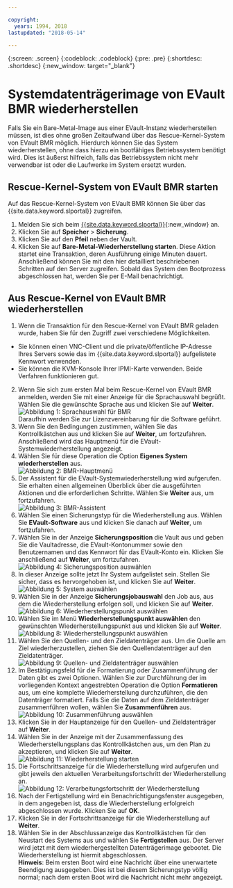 ```yaml
---

copyright:
  years: 1994, 2018
lastupdated: "2018-05-14"

---
```

{:screen: .screen}
{:codeblock: .codeblock}
{:pre: .pre}
{:shortdesc: .shortdesc}
{:new_window: target="_blank"}

# Systemdatenträgerimage von EVault BMR wiederherstellen 

Falls Sie ein Bare-Metal-Image aus einer EVault-Instanz wiederherstellen müssen, ist dies ohne großen Zeitaufwand über das Rescue-Kernel-System von EVault BMR möglich. Hierdurch können Sie das System wiederherstellen, ohne dass hierzu ein bootfähiges Betriebssystem benötigt wird. Dies ist äußerst hilfreich, falls das Betriebssystem nicht mehr verwendbar ist oder die Laufwerke im System ersetzt wurden.

## Rescue-Kernel-System von EVault BMR starten

Auf das Rescue-Kernel-System von EVault BMR können Sie über das {{site.data.keyword.slportal}} zugreifen.
1. Melden Sie sich beim [{{site.data.keyword.slportal}}](https://control.softlayer.com/){:new_window} an.
2. Klicken Sie auf **Speicher** > **Sicherung**. 
3. Klicken Sie auf den **Pfeil** neben der Vault.
4. Klicken Sie auf **Bare-Metal-Wiederherstellung starten**. Diese Aktion startet eine Transaktion, deren Ausführung einige Minuten dauert. Anschließend können Sie mit den hier detailliert beschriebenen Schritten auf den Server zugreifen. Sobald das System den Bootprozess abgeschlossen hat, werden Sie per E-Mail benachrichtigt.


## Aus Rescue-Kernel von EVault BMR wiederherstellen

1. Wenn die Transaktion für den Rescue-Kernel von EVault BMR geladen wurde, haben Sie für den Zugriff zwei verschiedene Möglichkeiten. 
  - Sie können einen VNC-Client und die private/öffentliche IP-Adresse Ihres Servers sowie das im {{site.data.keyword.slportal}} aufgelistete Kennwort verwenden. 
  - Sie können die KVM-Konsole Ihrer IPMI-Karte verwenden.
  Beide Verfahren funktionieren gut. 
2. Wenn Sie sich zum ersten Mal beim Rescue-Kernel von EVault BMR anmelden, werden Sie mit einer Anzeige für die Sprachauswahl begrüßt. Wählen Sie die gewünschte Sprache aus und klicken Sie auf **Weiter**.
<br/>![Abbildung 1: Sprachauswahl für BMR](/images/bmr1.png)<br/> Daraufhin werden Sie zur Lizenzvereinbarung für die Software geführt. 
3. Wenn Sie den Bedingungen zustimmen, wählen Sie das Kontrollkästchen aus und klicken Sie auf **Weiter**, um fortzufahren.<br/> Anschließend wird das Hauptmenü für die EVault-Systemwiederherstellung angezeigt. 
4. Wählen Sie für diese Operation die Option **Eigenes System wiederherstellen** aus.
<br/>![Abbildung 2: BMR-Hauptmenü](/images/bmr2.png)
5. Der Assistent für die EVault-Systemwiederherstellung wird aufgerufen. Sie erhalten einen allgemeinen Überblick über die ausgeführten Aktionen und die erforderlichen Schritte. Wählen Sie **Weiter** aus, um fortzufahren.
<br/>![Abbildung 3: BMR-Assistent](/images/bmr3.png)
6. Wählen Sie einen Sicherungstyp für die Wiederherstellung aus. Wählen Sie **EVault-Software** aus und klicken Sie danach auf **Weiter**, um fortzufahren.
7. Wählen Sie in der Anzeige **Sicherungsposition** die Vault aus und geben Sie die Vaultadresse, die EVault-Kontonummer sowie den Benutzernamen und das Kennwort für das EVault-Konto ein. Klicken Sie anschließend auf **Weiter**, um fortzufahren.
<br/>![Abbildung 4: Sicherungsposition auswählen](/images/bmr4.png)
8. In dieser Anzeige sollte jetzt Ihr System aufgelistet sein. Stellen Sie sicher, dass es hervorgehoben ist, und klicken Sie auf **Weiter**.
<br/>![Abbildung 5: System auswählen](/images/bmr5.png)
9. Wählen Sie in der Anzeige **Sicherungsjobauswahl** den Job aus, aus dem die Wiederherstellung erfolgen soll, und klicken Sie auf **Weiter**.
<br/>![Abbildung 6: Wiederherstellungspunkt auswählen](/images/bmr6.png)
10. Wählen Sie im Menü **Wiederherstellungspunkt auswählen** den gewünschten Wiederherstellungspunkt aus und klicken Sie auf **Weiter**.
<br/>![Abbildung 8: Wiederherstellungspunkt auswählen](/images/bmr8.png)
11. Wählen Sie den Quellen- und den Zieldatenträger aus. Um die Quelle am Ziel wiederherzustellen, ziehen Sie den Quellendatenträger auf den Zieldatenträger.
<br/>![Abbildung 9: Quellen- und Zieldatenträger auswählen](/images/bmr9.png)
12. Im Bestätigungsfeld für die Formatierung oder Zusammenführung der Daten gibt es zwei Optionen. Wählen Sie zur Durchführung der im vorliegenden Kontext angestrebten Operation die Option **Formatieren** aus, um eine komplette Wiederherstellung durchzuführen, die den Datenträger formatiert. Falls Sie die Daten auf dem Zieldatenträger zusammenführen wollen, wählen Sie **Zusammenführen** aus.
<br/>![Abbildung 10: Zusammenführung auswählen](/images/bmr10.png)
13. Klicken Sie in der Hauptanzeige für den Quellen- und Zieldatenträger auf **Weiter**.
14. Wählen Sie in der Anzeige mit der Zusammenfassung des Wiederherstellungsplans das Kontrollkästchen aus, um den Plan zu akzeptieren, und klicken Sie auf **Weiter**.
<br/>![Abbildung 11: Wiederherstellung starten](/images/bmr11.png)
15. Die Fortschrittsanzeige für die Wiederherstellung wird aufgerufen und gibt jeweils den aktuellen Verarbeitungsfortschritt der Wiederherstellung an.
<br/>![Abbildung 12: Verarbeitungsfortschritt der Wiederherstellung](/images/bmr12.png)
16. Nach der Fertigstellung wird ein Benachrichtigungsfenster ausgegeben, in dem angegeben ist, dass die Wiederherstellung erfolgreich abgeschlossen wurde. Klicken Sie auf **OK**.
17. Klicken Sie in der Fortschrittsanzeige für die Wiederherstellung auf **Weiter**.
18. Wählen Sie in der Abschlussanzeige das Kontrollkästchen für den Neustart des Systems aus und wählen Sie **Fertigstellen** aus. Der Server wird jetzt mit dem wiederhergestellten Datenträgerimage gebootet.
  Die Wiederherstellung ist hiermit abgeschlossen.<br/>
  **Hinweis**: Beim ersten Boot wird eine Nachricht über eine unerwartete Beendigung ausgegeben. Dies ist bei diesem Sicherungstyp völlig normal; nach dem ersten Boot wird die Nachricht nicht mehr angezeigt. 
